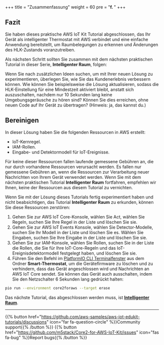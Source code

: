 +++
title = "Zusammenfassung"
weight = 60
pre = "<b>f. </b>"
+++
## Fazit
Sie haben dieses praktische AWS IoT Kit Tutorial abgeschlossen, das Ihr Gerät als intelligenter Thermostat mit AWS verbindet und eine einfache Anwendung bereitstellt, um Raumbelegungen zu erkennen und Änderungen des HLK-Zustands voranzutreiben.

Als nächsten Schritt sollten Sie zusammen mit dem nächsten praktischen Tutorial in dieser Serie, **Intelligenter Raum**, folgen:

Wenn Sie nach zusätzlichen Ideen suchen, um mit Ihrer neuen Lösung zu experimentieren, überlegen Sie, wie Sie das Kundenerlebnis verbessern können. Wie können Sie beispielsweise die Lösung aktualisieren, sodass die HLK-Einstellung für eine Mindestzeit aktiviert bleibt, anstatt sich auszuschalten, nachdem nur 10 Sekunden lang keine Umgebungsgeräusche zu hören sind? Können Sie dies erreichen, ohne neuen Code auf Ihr Gerät zu übertragen? (Hinweis: ja, das kannst du.)

## Bereinigen
In dieser Lösung haben Sie die folgenden Ressourcen in AWS erstellt:

* IoT-Kernregel.
* IAM-Rollen.
* Eingabe- und Detektormodell für IoT-Ereignisse.

Für keine dieser Ressourcen fallen laufende gemessene Gebühren an, die nur durch vorhandene Ressourcen verursacht werden. Es fallen nur gemessene Gebühren an, wenn die Ressourcen zur Verarbeitung neuer Nachrichten von Ihrem Gerät verwendet werden. Wenn Sie mit dem nächsten praktischen Tutorial **Intelligenter Raum** fortfahren, empfehlen wir Ihnen, keine der Ressourcen aus diesem Tutorial zu vernichten.

Wenn Sie mit der Lösung dieses Tutorials fertig experimentiert haben und nicht beabsichtigen, das Tutorial **Intelligenter Raum** zu erkunden, können Sie diese Ressourcen zerstören:

1. Gehen Sie zur AWS IoT Core-Konsole, wählen Sie Act, wählen Sie Regeln, suchen Sie Ihre Regel in der Liste und löschen Sie sie.
2. Gehen Sie zur AWS IoT Events Konsole, wählen Sie Detector-Modelle, suchen Sie Ihr Modell in der Liste und löschen Sie es. Wählen Sie Eingaben, suchen Sie Ihre Eingabe in der Liste und löschen Sie sie.
3. Gehen Sie zur IAM-Konsole, wählen Sie Rollen, suchen Sie in der Liste die Rollen, die Sie für Ihre IoT-Core-Regeln und das IoT-Ereignisdetektormodell festgelegt haben, und löschen Sie sie.
4. Führen Sie den Befehl im [PlatformIO CLI Terminalfenster](../blinky-hello-world/prerequisites.html#öffnen-sie-das-platformio-cli-terminal-fenster) aus dem Ordner **Smart-Thermostat**, um die Gerätefirmware zu löschen und zu verhindern, dass das Gerät angeschlossen wird und Nachrichten an AWS IoT Core sendet. Sie können das Gerät auch ausschalten, indem Sie den Netzschalter 6 Sekunden lang gedrückt halten:
```bash
pio run --environment core2foraws --target erase
```

Das nächste Tutorial, das abgeschlossen werden muss, ist [**Intelligenter Raum**](/de/smart-spaces.html).

---
{{% button href="https://github.com/aws-samples/aws-iot-edukit-tutorials/discussions" icon="far fa-question-circle" %}}Community support{{% /button %}} {{% button href="https://github.com/m5stack/Core2-for-AWS-IoT-Kit/issues" icon="fas fa-bug" %}}Report bugs{{% /button %}}